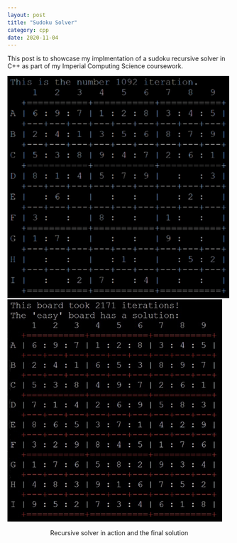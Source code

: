 ```yaml
---
layout: post
title: "Sudoku Solver"
category: cpp
date: 2020-11-04
---
```


This post is to showcase my implmentation of a sudoku recursive solver in C++ as part of my Imperial Computing Science coursework.

<div id="images">
  <img src="/images/sudoku.gif" style="width: auto; height: auto;max-width: 500px;max-height: 500px">
  <img src="/images/Sudoku_Solution.jpg" style="width: auto; height: auto;max-width: 500px;max-height: 500px">
  <p style="text-align:center">Recursive solver in action and the final solution</p>
</div>

<script src="https://gist.github.com/cchanzl/b964c513c52ec98f6fd5949ba304c97d.js"></script>

